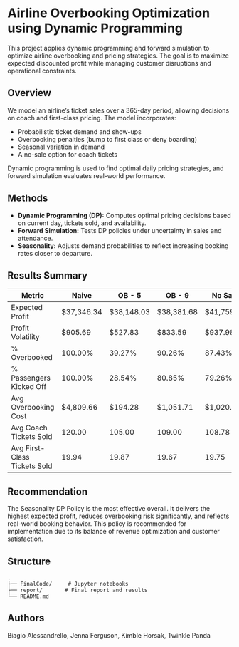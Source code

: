 # Airline Overbooking Optimization using Dynamic Programming

This project applies dynamic programming and forward simulation to optimize airline overbooking and pricing strategies. The goal is to maximize expected discounted profit while managing customer disruptions and operational constraints.

## Overview

We model an airline’s ticket sales over a 365-day period, allowing decisions on coach and first-class pricing. The model incorporates:
- Probabilistic ticket demand and show-ups
- Overbooking penalties (bump to first class or deny boarding)
- Seasonal variation in demand
- A no-sale option for coach tickets

Dynamic programming is used to find optimal daily pricing strategies, and forward simulation evaluates real-world performance.

## Methods

- **Dynamic Programming (DP):** Computes optimal pricing decisions based on current day, tickets sold, and availability.
- **Forward Simulation:** Tests DP policies under uncertainty in sales and attendance.
- **Seasonality:** Adjusts demand probabilities to reflect increasing booking rates closer to departure.

## Results Summary

| Metric                           | Naive       | OB - 5     | OB - 9     | No Sale    | Seasonality |
|----------------------------------|-------------|------------|------------|------------|--------------|
| Expected Profit                  | $37,346.34  | $38,148.03 | $38,381.68 | $41,759.37 | **$41,833.27** |
| Profit Volatility                | $905.69     | $527.83    | $833.59    | $937.98    | $932.13       |
| % Overbooked                     | 100.00%     | 39.27%     | 90.26%     | 87.43%     | 82.34%        |
| % Passengers Kicked Off          | 100.00%     | 28.54%     | 80.85%     | 79.26%     | 70.99%        |
| Avg Overbooking Cost             | $4,809.66   | $194.28    | $1,051.71  | $1,020.36  | $852.63       |
| Avg Coach Tickets Sold           | 120.00      | 105.00     | 109.00     | 108.78     | 108.34        |
| Avg First-Class Tickets Sold     | 19.94       | 19.87      | 19.67      | 19.75      | 19.55         |

## Recommendation

The Seasonality DP Policy is the most effective overall. It delivers the highest expected profit, reduces overbooking risk significantly, and reflects real-world booking behavior. This policy is recommended for implementation due to its balance of revenue optimization and customer satisfaction.

## Structure

```
.
├── FinalCode/     # Jupyter notebooks
├── report/       # Final report and results
└── README.md
```

## Authors

Biagio Alessandrello, Jenna Ferguson, Kimble Horsak, Twinkle Panda
